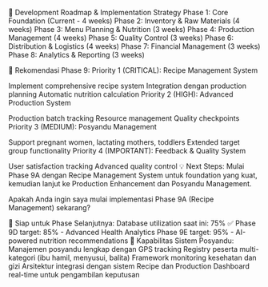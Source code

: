 🚀 Development Roadmap & Implementation Strategy
Phase 1: Core Foundation (Current - 4 weeks)
Phase 2: Inventory & Raw Materials (4 weeks)
Phase 3: Menu Planning & Nutrition (3 weeks)
Phase 4: Production Management (4 weeks)
Phase 5: Quality Control (3 weeks)
Phase 6: Distribution & Logistics (4 weeks)
Phase 7: Financial Management (3 weeks)
Phase 8: Analytics & Reporting (3 weeks)

🚀 Rekomendasi Phase 9:
Priority 1 (CRITICAL): Recipe Management System

Implement comprehensive recipe system
Integration dengan production planning
Automatic nutrition calculation
Priority 2 (HIGH): Advanced Production System

Production batch tracking
Resource management
Quality checkpoints
Priority 3 (MEDIUM): Posyandu Management

Support pregnant women, lactating mothers, toddlers
Extended target group functionality
Priority 4 (IMPORTANT): Feedback & Quality System

User satisfaction tracking
Advanced quality control
💡 Next Steps:
Mulai Phase 9A dengan Recipe Management System untuk foundation yang kuat, kemudian lanjut ke Production Enhancement dan Posyandu Management.

Apakah Anda ingin saya mulai implementasi Phase 9A (Recipe Management) sekarang?

🚀 Siap untuk Phase Selanjutnya:
Database utilization saat ini: 75% ✅
Phase 9D target: 85% - Advanced Health Analytics
Phase 9E target: 95% - AI-powered nutrition recommendations
💪 Kapabilitas Sistem Posyandu:
Manajemen posyandu lengkap dengan GPS tracking
Registry peserta multi-kategori (ibu hamil, menyusui, balita)
Framework monitoring kesehatan dan gizi
Arsitektur integrasi dengan sistem Recipe dan Production
Dashboard real-time untuk pengambilan keputusan
